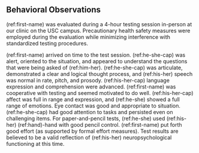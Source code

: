 ## Behavioral Observations

(ref:first-name) was evaluated during a 4-hour testing session in-person at our clinic on the USC campus.
Precautionary health safety measures were employed during the evaluation while minimizing interference with standardized testing procedures.

(ref:first-name) arrived on time to the test session.
(ref:he-she-cap) was alert, oriented to the situation, and appeared to understand the questions that were being asked of (ref:him-her).
(ref:he-she-cap) was articulate, demonstrated a clear and logical thought process, and (ref:his-her) speech was normal in rate, pitch, and prosody.
(ref:his-her-cap) language expression and comprehension were advanced.
(ref:first-name) was cooperative with testing and seemed motivated to do well.
(ref:his-her-cap) affect was full in range and expression, and (ref:he-she) showed a full range of emotions.
Eye contact was good and appropriate to situation.
(ref:he-she-cap) had good attention to tasks and persisted even on challenging items.
For paper-and-pencil tests, (ref:he-she) used (ref:his-her) (ref:hand)-hand with good pencil control.
(ref:first-name) put forth good effort (as supported by formal effort measures).
Test results are believed to be a valid reflection of (ref:his-her) neuropsychological functioning at this time.

